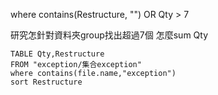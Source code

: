 where contains(Restructure, "") OR Qty > 7

研究怎針對資料夾group找出超過7個
怎麼sum Qty


```dataview 
TABLE Qty,Restructure
FROM "exception/集合exception"
where contains(file.name,"exception")
sort Restructure
